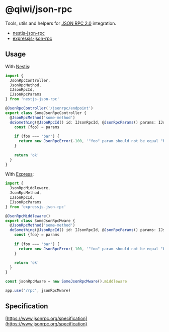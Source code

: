 # @qiwi/json-rpc
Tools, utils and helpers for [JSON RPC 2.0](https://www.jsonrpc.org) integration.

* [nestjs-json-rpc](./packages/nestjs/README.md)
* [expressjs-json-rpc](./packages/expressjs/README.md)

## Usage
With [Nestjs](https://nestjs.com/):
```typescript
import {
  JsonRpcController,
  JsonRpcMethod,
  IJsonRpcId,
  IJsonRpcParams
} from 'nestjs-json-rpc'

@JsonRpcController('/jsonrpc/endpoint')
export class SomeJsonRpcController {
  @JsonRpcMethod('some-method')
  doSomething(@JsonRpcId() id: IJsonRpcId, @JsonRpcParams() params: IJsonRpcParams) {
    const {foo} = params
    
    if (foo === 'bar') {
      return new JsonRpcError(-100, '"foo" param should not be equal "bar"')
    }
    
    return 'ok'
  }
} 
```

With [Express](https://expressjs.com/):
```typescript
import {
  JsonRpcMiddleware,
  JsonRpcMethod,
  IJsonRpcId,
  IJsonRpcParams
} from 'expressjs-json-rpc'

@JsonRpcMiddleware()
export class SomeJsonRpcMware {
  @JsonRpcMethod('some-method')
  doSomething(@JsonRpcId() id: IJsonRpcId, @JsonRpcParams() params: IJsonRpcParams) {
    const {foo} = params
    
    if (foo === 'bar') {
      return new JsonRpcError(-100, '"foo" param should not be equal "bar"')
    }
    
    return 'ok'
  }
} 

const jsonRpcMware = new SomeJsonRpcMware().middleware

app.use('/rpc', jsonRpcMware)
```

## Specification
[https://www.jsonrpc.org/specification](https://www.jsonrpc.org/specification)
